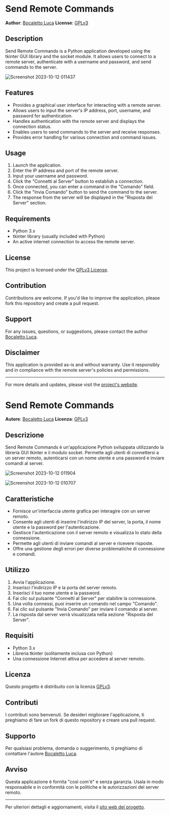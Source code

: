 # Send Remote Commands

**Author**: [Bocaletto Luca](https://www.elektronoide.it)
**License**: [GPLv3](https://www.gnu.org/licenses/gpl-3.0.en.html)

## Description

Send Remote Commands is a Python application developed using the tkinter GUI library and the socket module. It allows users to connect to a remote server, authenticate with a username and password, and send commands to the server.

![Screenshot 2023-10-12 011437](https://github.com/elektronoide/Send-Remote-Commands/assets/134635227/29809f48-f7b1-4677-8f6a-7470023d658a)

## Features

- Provides a graphical user interface for interacting with a remote server.
- Allows users to input the server's IP address, port, username, and password for authentication.
- Handles authentication with the remote server and displays the connection status.
- Enables users to send commands to the server and receive responses.
- Provides error handling for various connection and command issues.

## Usage

1. Launch the application.
2. Enter the IP address and port of the remote server.
3. Input your username and password.
4. Click the "Connetti al Server" button to establish a connection.
5. Once connected, you can enter a command in the "Comando" field.
6. Click the "Invia Comando" button to send the command to the server.
7. The response from the server will be displayed in the "Risposta del Server" section.

## Requirements

- Python 3.x
- tkinter library (usually included with Python)
- An active internet connection to access the remote server.

## License

This project is licensed under the [GPLv3 License](https://www.gnu.org/licenses/gpl-3.0.en.html).

## Contribution

Contributions are welcome. If you'd like to improve the application, please fork this repository and create a pull request.

## Support

For any issues, questions, or suggestions, please contact the author [Bocaletto Luca](https://www.elektronoide.it).

## Disclaimer

This application is provided as-is and without warranty. Use it responsibly and in compliance with the remote server's policies and permissions.

---

For more details and updates, please visit the [project's website](https://www.elektronoide.it).

# Send Remote Commands

**Autore**: [Bocaletto Luca](https://www.elektronoide.it)
**Licenza**: [GPLv3](https://www.gnu.org/licenses/gpl-3.0.en.html)

## Descrizione

Send Remote Commands è un'applicazione Python sviluppata utilizzando la libreria GUI tkinter e il modulo socket. Permette agli utenti di connettersi a un server remoto, autenticarsi con un nome utente e una password e inviare comandi al server.

![Screenshot 2023-10-12 011904](https://github.com/elektronoide/Send-Remote-Commands/assets/134635227/4a829dba-0eaf-4820-8c03-9ae984785332)

![Screenshot 2023-10-12 010707](https://github.com/elektronoide/Send-Remote-Commands/assets/134635227/898bdc64-d70f-48fb-af06-5a2a39f04e44)

## Caratteristiche

- Fornisce un'interfaccia utente grafica per interagire con un server remoto.
- Consente agli utenti di inserire l'indirizzo IP del server, la porta, il nome utente e la password per l'autenticazione.
- Gestisce l'autenticazione con il server remoto e visualizza lo stato della connessione.
- Permette agli utenti di inviare comandi al server e ricevere risposte.
- Offre una gestione degli errori per diverse problematiche di connessione e comandi.

## Utilizzo

1. Avvia l'applicazione.
2. Inserisci l'indirizzo IP e la porta del server remoto.
3. Inserisci il tuo nome utente e la password.
4. Fai clic sul pulsante "Connetti al Server" per stabilire la connessione.
5. Una volta connessi, puoi inserire un comando nel campo "Comando".
6. Fai clic sul pulsante "Invia Comando" per inviare il comando al server.
7. La risposta dal server verrà visualizzata nella sezione "Risposta del Server".

## Requisiti

- Python 3.x
- Libreria tkinter (solitamente inclusa con Python)
- Una connessione Internet attiva per accedere al server remoto.

## Licenza

Questo progetto è distribuito con la licenza [GPLv3](https://www.gnu.org/licenses/gpl-3.0.en.html).

## Contributi

I contributi sono benvenuti. Se desideri migliorare l'applicazione, ti preghiamo di fare un fork di questo repository e creare una pull request.

## Supporto

Per qualsiasi problema, domanda o suggerimento, ti preghiamo di contattare l'autore [Bocaletto Luca](https://www.elektronoide.it).

## Avviso

Questa applicazione è fornita "così com'è" e senza garanzia. Usala in modo responsabile e in conformità con le politiche e le autorizzazioni del server remoto.

---

Per ulteriori dettagli e aggiornamenti, visita il [sito web del progetto](https://www.elektronoide.it).
